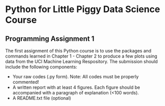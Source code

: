 # Python for Little Piggy Data Science Course
## Programming Assignment 1
The first assignment of this Python course is to use the packages and commands learned in Chapter 1 - Chapter 2 to produce
a few plots using data from the UCI Machine Learning Respository. The submission should include the following components:
* Your raw codes (.py form). Note: All codes must be properly commented!
* A written report with at least 4 figures. Each figure should be accompanied with a paragraph of explanation (<100 words).
* A README.txt file (optional)
